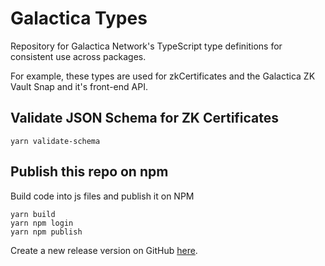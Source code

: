 # Galactica Types

Repository for Galactica Network's TypeScript type definitions for consistent use across packages.

For example, these types are used for zkCertificates and the Galactica ZK Vault Snap and it's front-end API.

## Validate JSON Schema for ZK Certificates
```shell
yarn validate-schema
```

## Publish this repo on npm

Build code into js files and publish it on NPM

```shell
yarn build
yarn npm login
yarn npm publish
```

Create a new release version on GitHub [here](https://github.com/Galactica-corp/galactica-types/releases/new).
